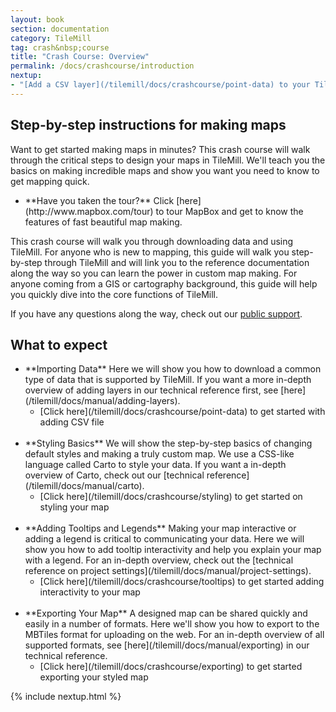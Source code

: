 ```yaml
---
layout: book
section: documentation
category: TileMill
tag: crash&nbsp;course
title: "Crash Course: Overview"
permalink: /docs/crashcourse/introduction
nextup:
- "[Add a CSV layer](/tilemill/docs/crashcourse/point-data) to your TileMill project."
---
```

## Step-by-step instructions for making maps  

Want to get started making maps in minutes? This crash course will walk through the critical steps to design your maps in TileMill. We'll teach you the basics on making incredible maps and show you want you need to know to get mapping quick.  

<ul class='checklist' markdown='1'>
<li class='check'>
**Have you taken the tour?** Click [here](http://www.mapbox.com/tour) to tour MapBox and get to know the features of fast beautiful map making.  
</li>
</ul>

This crash course will walk you through downloading data and using TileMill. For anyone who is new to mapping, this guide will walk you step-by-step through TileMill and will link you to the reference documentation along the way so you can learn the power in custom map making. For anyone coming from a GIS or cartography background, this guide will help you quickly dive into the core functions of TileMill.  

If you have any questions along the way, check out our [public support](http://support.mapbox.com).  

## What to expect  
<ul class='checklist' markdown='1'>
<li  class='check'>**Importing Data**  
Here we will show you how to download a common type of data that is supported by TileMill. If you want a more in-depth overview of adding layers in our technical reference first, see [here](/tilemill/docs/manual/adding-layers).  
<ul class='checklist'>
<li>[Click here](/tilemill/docs/crashcourse/point-data) to get started with adding CSV file</li>
</ul>
</li>
<br>
<li  class='check'>**Styling Basics**  
We will show the step-by-step basics of changing default styles and making a truly custom map. We use a CSS-like language called Carto to style your data. If you want a in-depth overview of Carto, check out our [technical reference](/tilemill/docs/manual/carto).
<ul class='checklist'>
<li>[Click here](/tilemill/docs/crashcourse/styling) to get started on styling your map</li>  
</ul>
</li>  
<br>
<li class='check'>**Adding Tooltips and Legends**  
Making your map interactive or adding a legend is critical to communicating your data. Here we will show you how to add tooltip interactivity and help you explain your map with a legend. For an in-depth overview, check out the [technical reference on project settings](/tilemill/docs/manual/project-settings).  
<ul class='checklist'>
<li>[Click here](/tilemill/docs/crashcourse/tooltips) to get started adding interactivity to your map</li>  
</ul>
</li>
<br>
<li class='check'>**Exporting Your Map**  
A designed map can be shared quickly and easily in a number of formats. Here we'll show you how to export to the MBTiles format for uploading on the web. For an in-depth overview of all supported formats, see [here](/tilemill/docs/manual/exporting) in our technical reference.
<ul class='checklist'>
<li>[Click here](/tilemill/docs/crashcourse/exporting) to get started exporting your styled map</li>
</ul>    
</li>
</ul>
{% include nextup.html %}